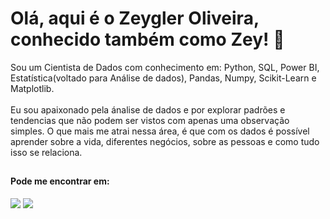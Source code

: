 # Olá, aqui é o Zeygler Oliveira, conhecido também como Zey! :wave:<br>

Sou um Cientista de Dados com conhecimento em: Python, SQL, Power BI, Estatística(voltado para Análise de dados), Pandas, Numpy, Scikit-Learn e Matplotlib.<br>
<br>
Eu sou apaixonado pela ánalise de dados e por explorar padrões e tendencias que não podem ser vistos com apenas uma observação simples. O que mais me atrai nessa área, é que com os dados é possível aprender sobre a vida, diferentes negócios, sobre as pessoas e como tudo isso se relaciona.

##

#### Pode me encontrar em:

<div style="display: inline-block"> 
  <a href="https://www.linkedin.com/in/zeygler-oliveira-a021a92a4/" target="_blank"><img src="https://img.shields.io/badge/-LinkedIn-%230077B5?style=for-the-badge&logo=linkedin&logoColor=white" target="_blank"></a> 
  <a href="https://medium.com/@zeyglerdasilva" target="_blank"><img src="https://img.shields.io/badge/Medium-12100E?style=for-the-badge&logo=medium&logoColor=white" target="_blank"></a> 
</div>

